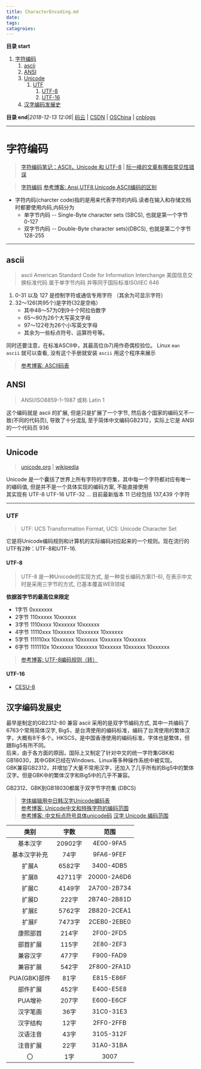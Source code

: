 ```yaml
---
title: CharacterEncoding.md
date: 
tags: 
catagroies: 
---
```


**目录 start**
 
1. [字符编码](#字符编码)
    1. [ascii](#ascii)
    1. [ANSI](#ansi)
    1. [Unicode](#unicode)
        1. [UTF](#utf)
            1. [UTF-8](#utf-8)
            1. [UTF-16](#utf-16)
    1. [汉字编码发展史](#汉字编码发展史)

**目录 end**|_2018-12-13 12:06_| [码云](https://gitee.com/gin9) | [CSDN](http://blog.csdn.net/kcp606) | [OSChina](https://my.oschina.net/kcp1104) | [cnblogs](http://www.cnblogs.com/kuangcp)
****************************************
# 字符编码

> [字符编码笔记：ASCII，Unicode 和 UTF-8](http://www.ruanyifeng.com/blog/2007/10/ascii_unicode_and_utf-8.html) | [阮一峰的文章有哪些常见性错误](https://www.v2ex.com/t/343634)

> [字符编码](http://blog.jobbole.com/39309/)
> [参考博客: Ansi,UTF8,Unicode,ASCII编码的区别](https://blog.csdn.net/xiongxiao/article/details/3741731)

- 字符内码(charcter code)指的是用来代表字符的内码.读者在输入和存储文档时都要使用内码,内码分为
    - 单字节内码 -- Single-Byte character sets (SBCS), 也就是第一个字节 0-127 
    - 双字节内码 -- Double-Byte character sets)(DBCS), 也就是第二个字节 128-255
****************
## ascii
> ascii American Standard Code for Information Interchange  美国信息交换标准代码 属于单字节内码 并等同于国际标准ISO/IEC 646

1. 0-31 以及 127 是控制字符或通信专用字符 （其余为可显示字符）
1. 32～126(共95个)是字符(32是空格）
    - 其中48～57为0到9十个阿拉伯数字
    - 65～90为26个大写英文字母
    - 97～122号为26个小写英文字母
    - 其余为一些标点符号、运算符号等。

同时还要注意，在标准ASCII中，其最高位(b7)用作奇偶校验位。
Linux `man ascii` 就可以查看, 没有这个手册就安装 `ascii` 用这个程序来展示  
> [参考博客: ASCII码表](http://www.cnblogs.com/xmxu/archive/2012/07/10/2584032.html)

## ANSI
> ANSI/ISO8859-1-1987 或称 Latin 1  

这个编码就是 ascii 的扩展, 但是只是扩展了一个字节, 然后各个国家的编码又不一致(不同的代码页), 导致了十分混乱
至于简体中文编码GB2312，实际上它是 ANSI 的一个代码页 936

*******************

## Unicode
> [unicode.org](http://www.unicode.org/) | [wikipedia](https://en.wikipedia.org/wiki/Unicode)

Unicode 是一个囊括了世界上所有字符的字符集，其中每一个字符都对应有唯一的编码值, 但是并不是一个具体实现的编码方案, 不能直接使用  
其实现有 UTF-8 UTF-16 UTF-32 ...
目前最新版本 11 已经包括 137,439 个字符

******************

### UTF
> UTF: UCS Transformation Format, UCS: Unicode Character Set

它是将Unicode编码规则和计算机的实际编码对应起来的一个规则。现在流行的UTF有2种：UTF-8和UTF-16.

#### UTF-8
> UTF-8 是一种Unicode的实现方式, 是一种变长编码方案(1-6), 在表示中文时是采用三字节的方式, 已基本覆盖WEB领域

**依据首字节的最高位来限定**
- 1字节 0xxxxxxx 
- 2字节 110xxxxx 10xxxxxx 
- 3字节 1110xxxx 10xxxxxx 10xxxxxx 
- 4字节 11110xxx 10xxxxxx 10xxxxxx 10xxxxxx 
- 5字节 111110xx 10xxxxxx 10xxxxxx 10xxxxxx 10xxxxxx 
- 6字节 1111110x 10xxxxxx 10xxxxxx 10xxxxxx 10xxxxxx 10xxxxxx 

> [参考博客: UTF-8编码规则（转） ](http://www.cnblogs.com/chenwenbiao/archive/2011/08/11/2134503.html)

#### UTF-16
- [CESU-8](https://en.wikipedia.org/wiki/CESU-8)


## 汉字编码发展史
最早是制定的GB2312-80 兼容 ascii 采用的是双字节编码方式, 其中一共编码了6763个常用简体汉字, Big5，是台湾使用的编码标准，编码了台湾使用的繁体汉字，大概有8千多个。HKSCS，是中国香港使用的编码标准，字体也是繁体，但跟Big5有所不同。  
后来，由于各方面的原因，国际上又制定了针对中文的统一字符集GBK和GB18030，其中GBK已经在Windows、Linux等多种操作系统中被实现。  
GBK兼容GB2312，并增加了大量不常用汉字，还加入了几乎所有的Big5中的繁体汉字。但是GBK中的繁体汉字和Big5中的几乎不兼容。  

GB2312、GBK到GB18030都属于双字节字符集 (DBCS)

> [字体编辑用中日韩汉字Unicode编码表](http://www.chi2ko.com/tool/CJK.htm)  
> [参考博客: Unicode中文和特殊字符的编码范围](http://www.cnblogs.com/sosoft/p/3456631.html)  
> [参考博客: 中文标点符号具体unicode码](https://blog.csdn.net/yuan892173701/article/details/8731490)
> [汉字 Unicode 编码范围](https://www.qqxiuzi.cn/zh/hanzi-unicode-bianma.php)

| 类别 | 字数 | 范围 |
|:----:|:----:|:----:|
| 基本汉字 	|20902字|	4E00-9FA5|
| 基本汉字补充 |	74字|	9FA6-9FEF
| 扩展A 	|6582字|	3400-4DB5
| 扩展B 	|42711字|	20000-2A6D6
| 扩展C 	|4149字|	2A700-2B734
| 扩展D 	|222字|	2B740-2B81D
| 扩展E 	|5762字|	2B820-2CEA1
| 扩展F 	|7473字|	2CEB0-2EBE0
| 康熙部首 	|214字|	2F00-2FD5
| 部首扩展 	|115字|	2E80-2EF3
| 兼容汉字|	477字|	F900-FAD9
| 兼容扩展 	|542字|	2F800-2FA1D
| PUA(GBK)部件 |	81字|	E815-E86F
| 部件扩展 	|452字|	E400-E5E8
| PUA增补 	|207字|	E600-E6CF
| 汉字笔画 	|36字|	31C0-31E3
| 汉字结构 	|12字|	2FF0-2FFB
| 汉语注音 	|43字|	3105-312F
| 注音扩展 	|22字|	31A0-31BA
| 〇 	|1字|	3007


